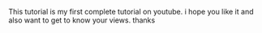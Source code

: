 This tutorial is my first complete tutorial on youtube. i hope you like it and also want to get to know your views. thanks
